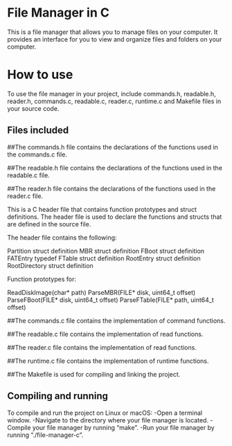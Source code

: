 # File Manager in C

This is a file manager that allows you to manage files on your computer.
It provides an interface for you to view and organize files and folders on your computer.

# How to use

To use the file manager in your project, include commands.h, readable.h, reader.h, commands.c, readable.c, reader.c, runtime.c and Makefile files in your source code.

## Files included

##The commands.h file contains the declarations of the functions used in the commands.c file. 

##The readable.h file contains the declarations of the functions used in the readable.c file. 

##The reader.h file contains the declarations of the functions used in the reader.c file.

This is a C header file that contains function prototypes and struct definitions. 
The header file is used to declare the functions and structs that are defined in the source file.

The header file contains the following:

Partition struct definition
MBR struct definition
FBoot struct definition
FATEntry typedef
FTable struct definition
RootEntry struct definition
RootDirectory struct definition

Function prototypes for:

ReadDiskImage(char* path)
ParseMBR(FILE* disk, uint64_t offset)
ParseFBoot(FILE* disk, uint64_t offset)
ParseFTable(FILE* path, uint64_t offset)

##The commands.c file contains the implementation of command functions. 

##The readable.c file contains the implementation of read functions. 

##The reader.c file contains the implementation of read functions. 

##The runtime.c file contains the implementation of runtime functions. 

##The Makefile is used for compiling and linking the project.

## Compiling and running

To compile and run the project on Linux or macOS:
-Open a terminal window.
-Navigate to the directory where your file manager is located.
-Compile your file manager by running “make”.
-Run your file manager by running “./file-manager-c”.

